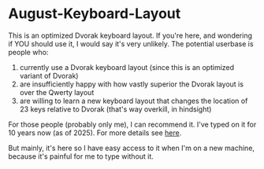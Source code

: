 # August-Keyboard-Layout

This is an optimized Dvorak keyboard layout. If you're here, and wondering if YOU should use it, I would say it's very unlikely. The potential userbase is people who:

1. currently use a Dvorak keyboard layout (since this is an optimized variant of Dvorak)
2. are insufficiently happy with how vastly superior the Dvorak layout is over the Qwerty layout
3. are willing to learn a new keyboard layout that changes the location of 23 keys relative to Dvorak (that's way overkill, in hindsight)

For those people (probably only me), I can recommend it. I've typed on it for 10 years now (as of 2025). For more details see [here](https://rawdata.stream/2025/07/31/august-keyboard-layout/).

But mainly, it's here so I have easy access to it when I'm on a new machine, because it's painful for me to type without it.


